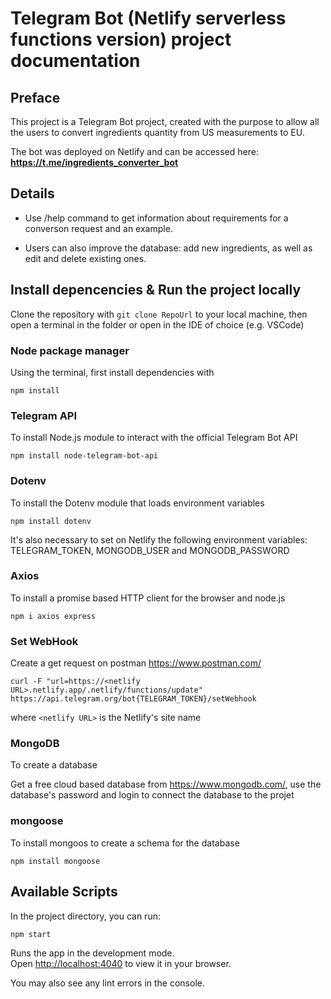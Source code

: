# Telegram Bot (Netlify serverless functions version) project documentation

## Preface

This project is a Telegram Bot project, created with the purpose to allow all the users to convert ingredients quantity from US measurements to EU.

The bot was deployed on Netlify and can be accessed here: **https://t.me/ingredients_converter_bot**

## Details

* Use /help command to get information about requirements for a converson request and an example.

* Users can also improve the database: add new ingredients, as well as edit and delete existing ones.

## Install depencencies & Run the project locally

Clone the repository with `git clone RepoUrl` to your local machine, then open a terminal in the folder or open in the IDE of choice (e.g. VSCode)

### Node package manager

Using the terminal, first install dependencies with

`npm install`

### Telegram API

To install Node.js module to interact with the official Telegram Bot API

`npm install node-telegram-bot-api`

### Dotenv

To install the Dotenv module that loads environment variables

`npm install dotenv`

It's also necessary to set on Netlify the following environment variables: TELEGRAM_TOKEN, MONGODB_USER and MONGODB_PASSWORD

### Axios

To install a promise based HTTP client for the browser and node.js

`npm i axios express`

### Set WebHook

Create a get request on postman https://www.postman.com/

`curl -F "url=https://<netlify URL>.netlify.app/.netlify/functions/update" https://api.telegram.org/bot{TELEGRAM_TOKEN}/setWebhook`

where `<netlify URL>` is the Netlify's site name

### MongoDB

To create a database

Get a free cloud based database from https://www.mongodb.com/, use the database's password and login to connect the database to the projet

### mongoose

To install mongoos to create a schema for the database

`npm install mongoose`

## Available Scripts

In the project directory, you can run:

`npm start`

Runs the app in the development mode.\
Open [http://localhost:4040](http://localhost:4040) to view it in your browser.

You may also see any lint errors in the console.